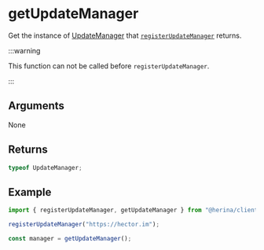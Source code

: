 # getUpdateManager

Get the instance of [UpdateManager](/guide/packages/client/updateManager.html) that [`registerUpdateManager`](/guide/packages/client/registerUpdateManager.html) returns.

:::warning

This function can not be called before `registerUpdateManager`.

:::

## Arguments

None

## Returns

```typescript
typeof UpdateManager;
```

## Example

```typescript
import { registerUpdateManager, getUpdateManager } from "@herina/client";

registerUpdateManager("https://hector.im");

const manager = getUpdateManager();
```
